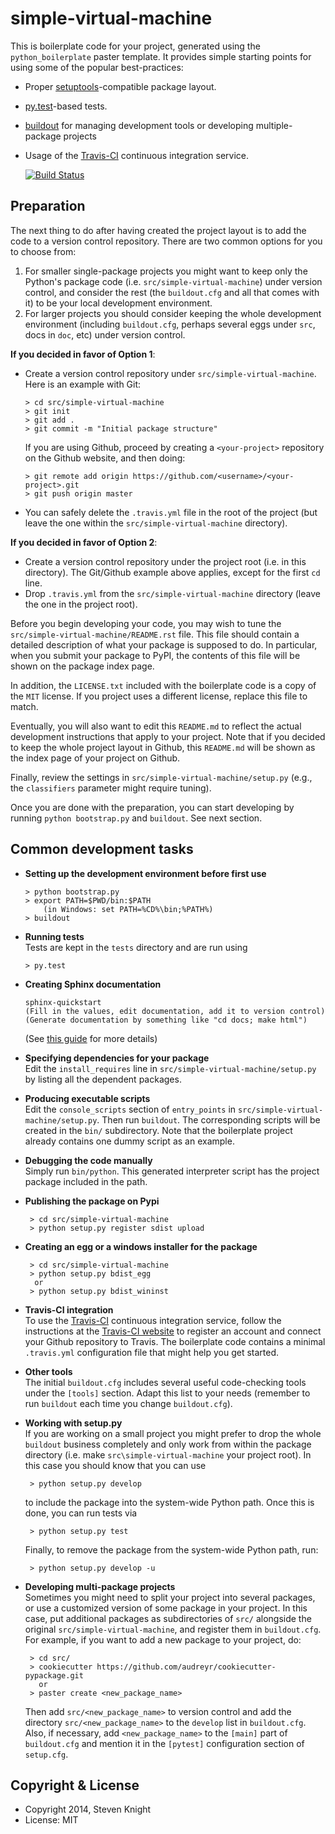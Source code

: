 simple-virtual-machine
==========================

This is boilerplate code for your project, generated using the `python_boilerplate` paster template. It provides simple starting points for using some of the popular best-practices:

  * Proper [setuptools](https://pypi.python.org/pypi/setuptools)-compatible package layout.
  * [py.test](http://pytest.org/)-based tests.
  * [buildout](http://www.buildout.org/) for managing development tools or developing multiple-package projects
  * Usage of the [Travis-CI](https://travis-ci.org/) continuous integration service.

    [![Build Status](https://travis-ci.org/skk/simple_virtual_machine.svg?branch=master)](https://travis-ci.org/skk/simple_virtual_machine)

Preparation
-----------

The next thing to do after having created the project layout is to add the code to a version control repository. There are two common options for you to choose from:

  1. For smaller single-package projects you might want to keep only the Python's package code (i.e. `src/simple-virtual-machine`) under version control, and consider the rest (the `buildout.cfg` and all that comes with it) to be your local development environment.
  2. For larger projects you should consider keeping the whole development environment (including `buildout.cfg`, perhaps several eggs under `src`, docs in `doc`, etc) under version control.

**If you decided in favor of Option 1**:

  - Create a version control repository under `src/simple-virtual-machine`. Here is an example with Git:

        > cd src/simple-virtual-machine
        > git init
        > git add .
        > git commit -m "Initial package structure"
    
    If you are using Github, proceed by creating a `<your-project>` repository on the Github website, and then doing:

        > git remote add origin https://github.com/<username>/<your-project>.git
        > git push origin master

  - You can safely delete the `.travis.yml` file in the root of the project (but leave the one within the `src/simple-virtual-machine` directory).

**If you decided in favor of Option 2**:

  - Create a version control repository under the project root (i.e. in this directory). The Git/Github example above applies, except for the first `cd` line.
  - Drop `.travis.yml` from the `src/simple-virtual-machine` directory (leave the one in the project root).

Before you begin developing your code, you may wish to tune the `src/simple-virtual-machine/README.rst` file. This file should contain a detailed description of what your package is supposed to do. In particular, when you submit your package to PyPI, the contents of this file will be shown on the package index page. 

In addition, the `LICENSE.txt` included with the boilerplate code is a copy of the `MIT` license. If you project uses a different license, replace this file to match.

Eventually, you will also want to edit this `README.md` to reflect the actual development instructions that apply to your project. Note that if you decided to keep the whole project layout in Github, this `README.md` will be shown as the index page of your project on Github.

Finally, review the settings in `src/simple-virtual-machine/setup.py` (e.g., the `classifiers` parameter might require tuning).

Once you are done with the preparation, you can start developing by running `python bootstrap.py` and `buildout`. See next section.

Common development tasks
------------------------

  * **Setting up the development environment before first use**
  
        > python bootstrap.py
        > export PATH=$PWD/bin:$PATH  
            (in Windows: set PATH=%CD%\bin;%PATH%)
        > buildout
       
  * **Running tests**  
    Tests are kept in the `tests` directory and are run using

        > py.test
    
  * **Creating Sphinx documentation**
  
        sphinx-quickstart
        (Fill in the values, edit documentation, add it to version control)
        (Generate documentation by something like "cd docs; make html")
        
    (See [this guide](http://sphinx-doc.org/tutorial.html) for more details)
    
  * **Specifying dependencies for your package**  
    Edit the `install_requires` line in `src/simple-virtual-machine/setup.py` by listing all the dependent packages.

  * **Producing executable scripts**  
    Edit the `console_scripts` section of `entry_points` in `src/simple-virtual-machine/setup.py`. Then run `buildout`. The corresponding scripts will be created in the `bin/` subdirectory. Note that the boilerplate project already contains one dummy script as an example.

  * **Debugging the code manually**      
    Simply run `bin/python`. This generated interpreter script has the project package included in the path.
    
  * **Publishing the package on Pypi**
  
         > cd src/simple-virtual-machine
         > python setup.py register sdist upload
       
  * **Creating an egg or a windows installer for the package**
  
         > cd src/simple-virtual-machine
         > python setup.py bdist_egg
          or
         > python setup.py bdist_wininst
       
  * **Travis-CI integration**  
    To use the [Travis-CI](https://travis-ci.org/) continuous integration service, follow the instructions at the [Travis-CI website](https://travis-ci.org/) to register an account and connect your Github repository to Travis. The boilerplate code contains a minimal `.travis.yml` configuration file that might help you get started.

  * **Other tools**  
    The initial `buildout.cfg` includes several useful code-checking tools under the `[tools]` section. Adapt this list to your needs (remember to run `buildout` each time you change `buildout.cfg`).

  * **Working with setup.py**  
    If you are working on a small project you might prefer to drop the whole `buildout` business completely and only work from within the package directory (i.e. make `src\simple-virtual-machine` your project root). In this case you should know that you can use
    
         > python setup.py develop
         
    to include the package into the system-wide Python path. Once this is done, you can run tests via
    
         > python setup.py test
         
    Finally, to remove the package from the system-wide Python path, run:
    
         > python setup.py develop -u

  * **Developing multi-package projects**  
    Sometimes you might need to split your project into several packages, or use a customized version of some package in your project. In this case, put additional packages as subdirectories of `src/` alongside the original `src/simple-virtual-machine`, and register them in `buildout.cfg`. For example, if you want to add a new package to your project, do:
    
         > cd src/
         > cookiecutter https://github.com/audreyr/cookiecutter-pypackage.git
           or
         > paster create <new_package_name>
         
    Then add `src/<new_package_name>` to version control and add the directory `src/<new_package_name>` to the `develop` list in `buildout.cfg`. Also, if necessary, add `<new_package_name>` to the `[main]` part of `buildout.cfg` and mention it in the `[pytest]` configuration section of `setup.cfg`.

Copyright & License
-------------------

  * Copyright 2014, Steven Knight
  * License: MIT
